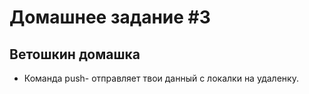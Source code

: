 # Домашнее задание #3

## Ветошкин домашка

* Команда push- отправляет твои данный с локалки на удаленку. 